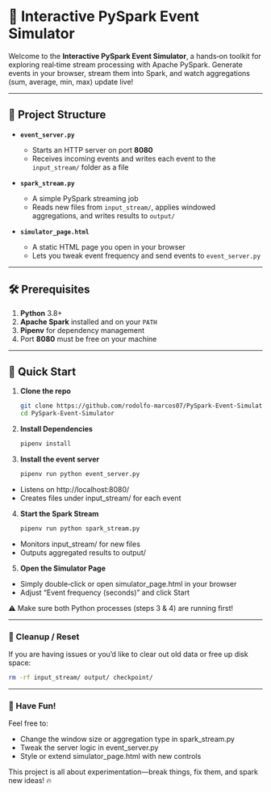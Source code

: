 # 🚀 Interactive PySpark Event Simulator

Welcome to the **Interactive PySpark Event Simulator**, a hands‑on toolkit for exploring real‑time stream processing with Apache PySpark. Generate events in your browser, stream them into Spark, and watch aggregations (sum, average, min, max) update live!

---

## 📁 Project Structure

- **`event_server.py`**  
  - Starts an HTTP server on port **8080**  
  - Receives incoming events and writes each event to the `input_stream/` folder as a file

- **`spark_stream.py`**  
  - A simple PySpark streaming job  
  - Reads new files from `input_stream/`, applies windowed aggregations, and writes results to `output/`

- **`simulator_page.html`**  
  - A static HTML page you open in your browser  
  - Lets you tweak event frequency and send events to `event_server.py`

---

## 🛠️ Prerequisites

1. **Python** 3.8+  
2. **Apache Spark** installed and on your `PATH`  
3. **Pipenv** for dependency management  
4. Port **8080** must be free on your machine

---

## 🚀 Quick Start

1. **Clone the repo**  
   ```bash
   git clone https://github.com/rodolfo-marcos07/PySpark-Event-Simulator.git
   cd PySpark-Event-Simulator

2. **Install Dependencies**
    ```bash
    pipenv install
   ```

3. **Install the event server**
    ```bash
    pipenv run python event_server.py
    ```
- Listens on http://localhost:8080/
- Creates files under input_stream/ for each event

4. **Start the Spark Stream**

    ```bash
    pipenv run python spark_stream.py
    ```
- Monitors input_stream/ for new files 
- Outputs aggregated results to output/

5. **Open the Simulator Page**

- Simply double‑click or open simulator_page.html in your browser 
- Adjust “Event frequency (seconds)” and click Start

⚠️ Make sure both Python processes (steps 3 & 4) are running first!

---
### 🧹 Cleanup / Reset

If you are having issues or you’d like to clear out old data or free up disk space:

```bash
rm -rf input_stream/ output/ checkpoint/
```

---
### 🙌 Have Fun!
Feel free to:

- Change the window size or aggregation type in spark_stream.py 
- Tweak the server logic in event_server.py 
- Style or extend simulator_page.html with new controls 

This project is all about experimentation—break things, fix them, and spark new ideas! 🔥
